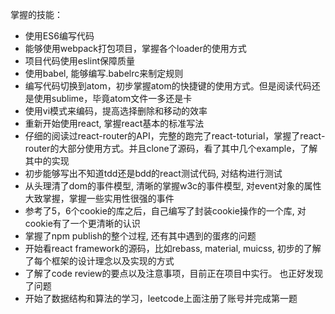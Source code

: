掌握的技能：
- 使用ES6编写代码
- 能够使用webpack打包项目，掌握各个loader的使用方式
- 项目代码使用eslint保障质量
- 使用babel, 能够编写.babelrc来制定规则
- 编写代码切换到atom，初步掌握atom的快捷键的使用方式。但是阅读代码还是使用sublime，毕竟atom文件一多还是卡
- 使用vi模式来编码，提高选择删除和移动的效率
- 重新开始使用react, 掌握react基本的标准写法
- 仔细的阅读过react-router的API，完整的跑完了react-toturial，掌握了react-router的大部分使用方式。并且clone了源码，看了其中几个example，了解其中的实现
- 初步能够写出不知道tdd还是bdd的react测试代码, 对结构进行测试
- 从头理清了dom的事件模型, 清晰的掌握w3c的事件模型, 对event对象的属性大致掌握，掌握一些实用性很强的事件
- 参考了5，6个cookie的库之后，自己编写了封装cookie操作的一个库, 对cookie有了一个更清晰的认识
- 掌握了npm publish的整个过程, 还有其中遇到的蛋疼的问题
- 开始看react framework的源码，比如rebass, material, muicss, 初步的了解了每个框架的设计理念以及实现的方式
- 了解了code review的要点以及注意事项，目前正在项目中实行。 也正好发现了问题
- 开始了数据结构和算法的学习，leetcode上面注册了账号并完成第一题
